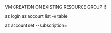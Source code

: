 

VM CREATION ON EXISTING RESOURCE GROUP !!

az login 
az account list -o table


az account set --subscription=
